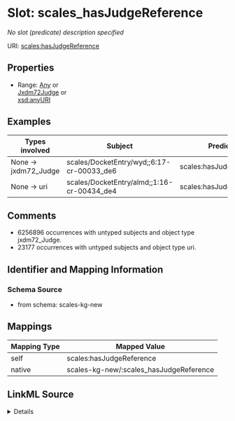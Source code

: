 

# Slot: scales_hasJudgeReference


_No slot (predicate) description specified_





URI: [scales:hasJudgeReference](http://schemas.scales-okn.org/rdf/scales#hasJudgeReference)



<!-- no inheritance hierarchy -->








## Properties

* Range: [Any](../classes/Any.md)&nbsp;or&nbsp;<br />[Jxdm72Judge](../classes/Jxdm72Judge.md)&nbsp;or&nbsp;<br />[xsd:anyURI](xsd:anyURI)






## Examples

| Types involved | Subject | Predicate | Object |
| --- | --- | --- | --- |
| None → jxdm72_Judge | scales/DocketEntry/wyd;;6:17-cr-00033_de6 | scales:hasJudgeReference | scales/JudgeEntity/SJ001755 |
| None → uri | scales/DocketEntry/almd;;1:16-cr-00434_de4 | scales:hasJudgeReference | scales/JudgeEntity/Inconclusive |


## Comments

* 6256896 occurrences with untyped subjects and object type jxdm72_Judge.
* 23177 occurrences with untyped subjects and object type uri.

## Identifier and Mapping Information







### Schema Source


* from schema: scales-kg-new




## Mappings

| Mapping Type | Mapped Value |
| ---  | ---  |
| self | scales:hasJudgeReference |
| native | scales-kg-new/:scales_hasJudgeReference |




## LinkML Source

<details>

```yaml
name: scales_hasJudgeReference
description: No slot (predicate) description specified
comments:
- 6256896 occurrences with untyped subjects and object type jxdm72_Judge.
- 23177 occurrences with untyped subjects and object type uri.
examples:
- description: None → jxdm72_Judge
  object:
    example_object: scales/JudgeEntity/SJ001755
    example_object_type: jxdm72_Judge
    example_predicate: scales:hasJudgeReference
    example_subject: scales/DocketEntry/wyd;;6:17-cr-00033_de6
    example_subject_type: None
- description: None → uri
  object:
    example_object: scales/JudgeEntity/Inconclusive
    example_object_type: uri
    example_predicate: scales:hasJudgeReference
    example_subject: scales/DocketEntry/almd;;1:16-cr-00434_de4
    example_subject_type: None
from_schema: scales-kg-new
rank: 1000
slot_uri: scales:hasJudgeReference
alias: scales_hasJudgeReference
range: Any
any_of:
- range: jxdm72_Judge
- range: uri

```
</details>
